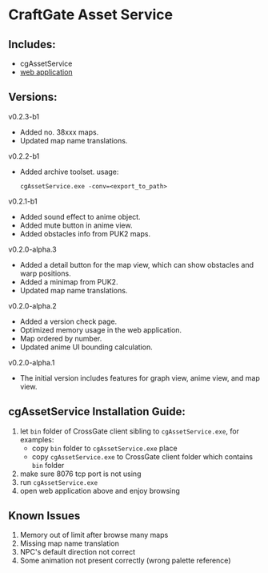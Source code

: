 # CraftGate Asset Service

## Includes:
- cgAssetService
- [web application](https://cg.6qn.cc)

## Versions:
v0.2.3-b1
- Added no. 38xxx maps.
- Updated map name translations.

v0.2.2-b1
- Added archive toolset. usage:
   ```
   cgAssetService.exe -conv=<export_to_path>
   ```

v0.2.1-b1
- Added sound effect to anime object.
- Added mute button in anime view.
- Added obstacles info from PUK2 maps.

v0.2.0-alpha.3
- Added a detail button for the map view, which can show obstacles and warp positions.
- Added a minimap from PUK2.
- Updated map name translations.

v0.2.0-alpha.2
- Added a version check page.
- Optimized memory usage in the web application.
- Map ordered by number.
- Updated anime UI bounding calculation.

v0.2.0-alpha.1
- The initial version includes features for graph view, anime view, and map view.

## cgAssetService Installation Guide:
1. let `bin` folder of CrossGate client sibling to `cgAssetService.exe`, for examples:
   - copy `bin` folder to `cgAssetService.exe` place
   - copy `cgAssetService.exe` to CrossGate client folder which contains `bin` folder
2. make sure 8076 tcp port is not using
3. run `cgAssetService.exe`
4. open web application above and enjoy browsing

## Known Issues
1. Memory out of limit after browse many maps
2. Missing map name translation
3. NPC's default direction not correct
4. Some animation not present correctly (wrong palette reference)